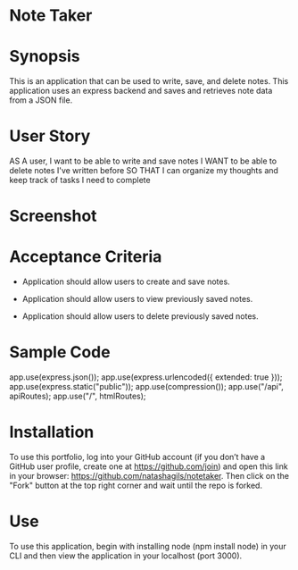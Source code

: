 # Note Taker

# Synopsis

This is an application that can be used to write, save, and delete notes. This application uses an express backend and saves and retrieves note data from a JSON file.


# User Story
AS A user, I want to be able to write and save notes
I WANT to be able to delete notes I've written before
SO THAT I can organize my thoughts and keep track of tasks I need to complete


# Screenshot 

# Acceptance Criteria 

* Application should allow users to create and save notes.

* Application should allow users to view previously saved notes.

* Application should allow users to delete previously saved notes.


# Sample Code


app.use(express.json());
app.use(express.urlencoded({ extended: true }));
app.use(express.static("public"));
app.use(compression());
app.use("/api", apiRoutes);
app.use("/", htmlRoutes);

 
  
  
 # Installation
To use this portfolio, log into your GitHub account (if you don’t have a GitHub user profile, create one at https://github.com/join) and open this link in your browser: https://github.com/natashagils/notetaker. Then click on the "Fork" button at the top right corner and wait until the repo is forked. 

 # Use
 To use this application, begin with installing node (npm install node) in your CLI and then view the application in your localhost (port 3000). 
